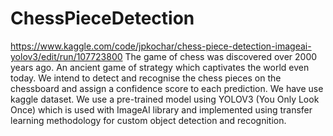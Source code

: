 # ChessPieceDetection
https://www.kaggle.com/code/jpkochar/chess-piece-detection-imageai-yolov3/edit/run/107723800
The game of chess was discovered over 2000 years ago. An ancient game of strategy which captivates the world even today. 
We intend to detect and recognise the chess pieces on the chessboard and assign a confidence score to each prediction.
We have use kaggle dataset.
We use a pre-trained model using YOLOV3 (You Only Look Once) which is used with ImageAI library and implemented using transfer learning methodology for custom object detection and recognition.

